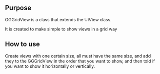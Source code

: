 Purpose
------------------

GGGridView is a class that extends the UIView class.

It is created to make simple to show views in a grid way

How to use
------------------------

Create views with one certain size, all must have the same size, and add they to the GGGridView in the order that you want to show, and then told if you want to show it horizontally or vertically.
